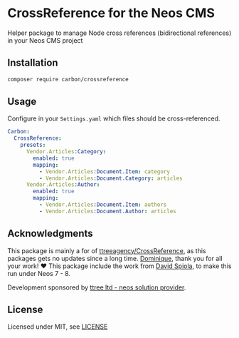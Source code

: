 # CrossReference for the Neos CMS

Helper package to manage Node cross references (bidirectional references) in your Neos CMS project

## Installation

```bash
composer require carbon/crossreference
```

## Usage

Configure in your `Settings.yaml` which files should be cross-referenced.

```yaml
Carbon:
  CrossReference:
    presets:
      Vendor.Articles:Category:
        enabled: true
        mapping:
          - Vendor.Articles:Document.Item: category
          - Vendor.Articles:Document.Category: articles
      Vendor.Articles:Author:
        enabled: true
        mapping:
          - Vendor.Articles:Document.Item: authors
          - Vendor.Articles:Document.Author: articles
```

## Acknowledgments

This package is mainly a for of [ttreeagency/CrossReference], as this packages gets no updates since a long time.
[Dominique], thank you for all your work! :heart:
This package include the work from [David Spiola], to make this run under Neos 7 - 8.

Development sponsored by [ttree ltd - neos solution provider].

## License

Licensed under MIT, see [LICENSE](LICENSE)

[ttreeagency/CrossReference]: https://github.com/ttreeagency/CrossReference
[Dominique]: https://github.com/dfeyer
[ttree ltd - neos solution provider]: http://ttree.ch
[David Spiola]: https://github.com/davidspiola
